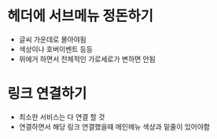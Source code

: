 # 헤더에 서브메뉴 정돈하기
- 글씨 가운데로 몰아야됨
- 색상이나 호버이벤트 등등
- 위에거 하면서 전체적인 가로세로가 변하면 안됨

# 링크 연결하기
- 최소한 서비스는 다 연결 할 것
- 연결하면서 해당 링크 연결했을때 메인메뉴 색상과 밑줄이 있어야함